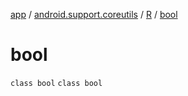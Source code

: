 [app](../../../index.md) / [android.support.coreutils](../../index.md) / [R](../index.md) / [bool](.)

# bool

`class bool`
`class bool`